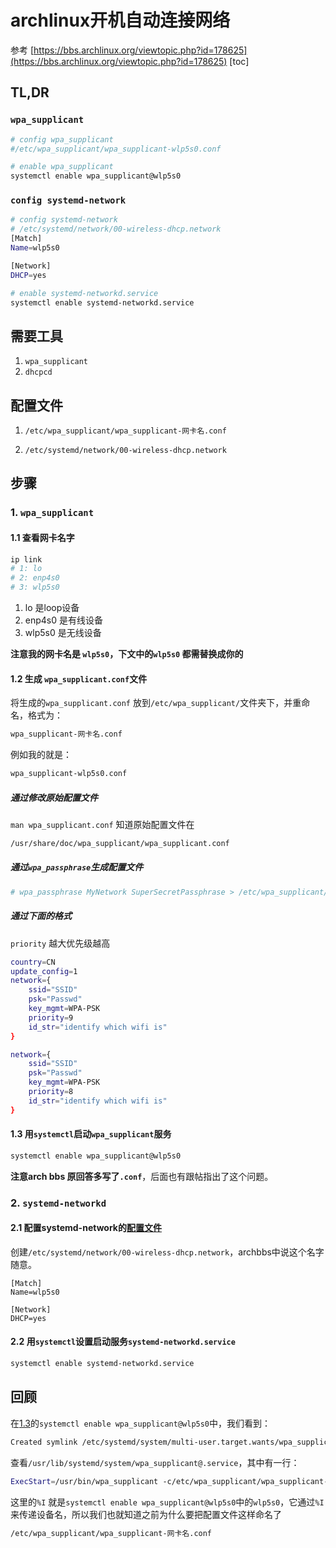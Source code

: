 # archlinux开机自动连接网络
参考 [https://bbs.archlinux.org/viewtopic.php?id=178625](https://bbs.archlinux.org/viewtopic.php?id=178625)
[toc]

## TL,DR

### `wpa_supplicant`
```sh
# config wpa_supplicant
#/etc/wpa_supplicant/wpa_supplicant-wlp5s0.conf

# enable wpa_supplicant
systemctl enable wpa_supplicant@wlp5s0
```
### `config systemd-network`

```sh
# config systemd-network
# /etc/systemd/network/00-wireless-dhcp.network
[Match]
Name=wlp5s0

[Network]
DHCP=yes

# enable systemd-networkd.service
systemctl enable systemd-networkd.service
```

## 需要工具
1. `wpa_supplicant`
2. `dhcpcd`

## 配置文件

1. `/etc/wpa_supplicant/wpa_supplicant-网卡名.conf`

2. `/etc/systemd/network/00-wireless-dhcp.network`

## 步骤
### 1. `wpa_supplicant`
#### 1.1 查看网卡名字

```sh
ip link
# 1: lo
# 2: enp4s0
# 3: wlp5s0
```

1. lo 是loop设备
2. enp4s0 是有线设备
3. wlp5s0 是无线设备


**注意我的网卡名是 `wlp5s0`，下文中的`wlp5s0` 都需替换成你的**

#### 1.2 生成 `wpa_supplicant.conf`文件
将生成的`wpa_supplicant.conf` 放到`/etc/wpa_supplicant/`文件夹下，并重命名，格式为：

```sh
wpa_supplicant-网卡名.conf
```

例如我的就是：

```sh
wpa_supplicant-wlp5s0.conf
```


##### 通过修改原始配置文件
`man wpa_supplicant.conf` 知道原始配置文件在

```sh
/usr/share/doc/wpa_supplicant/wpa_supplicant.conf
```

##### 通过`wpa_passphrase`生成配置文件

```sh
# wpa_passphrase MyNetwork SuperSecretPassphrase > /etc/wpa_supplicant/wpa_supplicant-wlp5s0.conf
```

##### 通过下面的格式
`priority` 越大优先级越高

```sh
country=CN
update_config=1
network={
	ssid="SSID"
	psk="Passwd"
	key_mgmt=WPA-PSK
	priority=9
	id_str="identify which wifi is"
}

network={
	ssid="SSID"
	psk="Passwd"
	key_mgmt=WPA-PSK
	priority=8
	id_str="identify which wifi is"
}
```
#### 1.3 用`systemctl`启动`wpa_supplicant`服务

```sh
systemctl enable wpa_supplicant@wlp5s0
```

**注意arch bbs 原回答多写了`.conf`**，后面也有跟帖指出了这个问题。

### 2. `systemd-networkd`
#### 2.1 配置systemd-network的[配置文件](https://www.centos.bz/2018/05/systemd-%E7%9A%84%E7%BD%91%E7%BB%9C%E7%AE%A1%E7%90%86/)
创建`/etc/systemd/network/00-wireless-dhcp.network`，archbbs中说这个名字随意。

```
[Match]
Name=wlp5s0

[Network]
DHCP=yes
```

#### 2.2 用`systemctl`设置启动服务`systemd-networkd.service`

```sh
systemctl enable systemd-networkd.service
```

## 回顾

在[1.3](#1.3)的`systemctl enable wpa_supplicant@wlp5s0`中，我们看到：

```sh
Created symlink /etc/systemd/system/multi-user.target.wants/wpa_supplicant@wlp5s0.service → /usr/lib/systemd/system/wpa_supplicant@.service.
```

查看`/usr/lib/systemd/system/wpa_supplicant@.service`，其中有一行：

```sh
ExecStart=/usr/bin/wpa_supplicant -c/etc/wpa_supplicant/wpa_supplicant-%I.conf -i%I
```

这里的`%I` 就是`systemctl enable wpa_supplicant@wlp5s0`中的`wlp5s0`，它通过`%I`来传递设备名，所以我们也就知道之前为什么要把配置文件这样命名了
```sh
/etc/wpa_supplicant/wpa_supplicant-网卡名.conf
```


